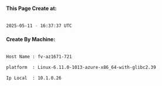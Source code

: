 
   
#### This Page Create at:

```bash

2025-05-11 - 16:37:37 UTC

```

#### Create By Machine:

```bash

Host Name : fv-az1671-721

platform  : Linux-6.11.0-1013-azure-x86_64-with-glibc2.39

Ip Local  : 10.1.0.26

```

